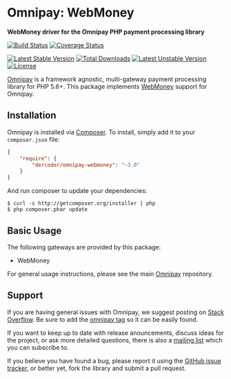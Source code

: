 # Omnipay: WebMoney

**WebMoney driver for the Omnipay PHP payment processing library**

[![Build Status](https://travis-ci.org/dercoder/omnipay-webmoney.svg?branch=master)](https://travis-ci.org/dercoder/omnipay-webmoney)
[![Coverage Status](https://coveralls.io/repos/dercoder/omnipay-webmoney/badge.svg?branch=master&service=github)](https://coveralls.io/github/dercoder/omnipay-webmoney?branch=master)

[![Latest Stable Version](https://poser.pugx.org/dercoder/omnipay-webmoney/v/stable.png)](https://packagist.org/packages/dercoder/omnipay-webmoney)
[![Total Downloads](https://poser.pugx.org/dercoder/omnipay-webmoney/downloads.png)](https://packagist.org/packages/dercoder/omnipay-webmoney)
[![Latest Unstable Version](https://poser.pugx.org/dercoder/omnipay-webmoney/v/unstable.png)](https://packagist.org/packages/dercoder/omnipay-webmoney)
[![License](https://poser.pugx.org/dercoder/omnipay-webmoney/license.png)](https://packagist.org/packages/dercoder/omnipay-webmoney)

[Omnipay](https://github.com/omnipay/omnipay) is a framework agnostic, multi-gateway payment
processing library for PHP 5.6+. This package implements [WebMoney](https://www.webmoney.az) support for Omnipay.

## Installation

Omnipay is installed via [Composer](http://getcomposer.org/). To install, simply add it
to your `composer.json` file:

```json
{
    "require": {
        "dercoder/omnipay-webmoney": "~3.0"
    }
}
```

And run composer to update your dependencies:

    $ curl -s http://getcomposer.org/installer | php
    $ php composer.phar update

## Basic Usage

The following gateways are provided by this package:

* WebMoney

For general usage instructions, please see the main [Omnipay](https://github.com/omnipay/omnipay)
repository.

## Support

If you are having general issues with Omnipay, we suggest posting on
[Stack Overflow](http://stackoverflow.com/). Be sure to add the
[omnipay tag](http://stackoverflow.com/questions/tagged/omnipay) so it can be easily found.

If you want to keep up to date with release anouncements, discuss ideas for the project,
or ask more detailed questions, there is also a [mailing list](https://groups.google.com/forum/#!forum/omnipay) which
you can subscribe to.

If you believe you have found a bug, please report it using the [GitHub issue tracker](https://github.com/dercoder/omnipay-webmoney/issues),
or better yet, fork the library and submit a pull request.
